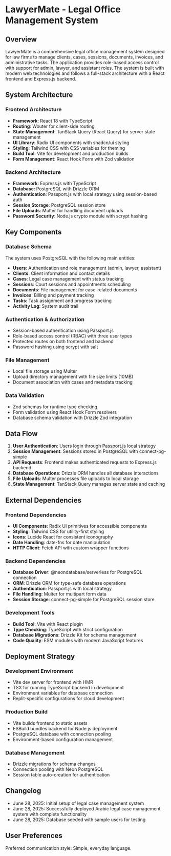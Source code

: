 # LawyerMate - Legal Office Management System

## Overview

LawyerMate is a comprehensive legal office management system designed for law firms to manage clients, cases, sessions, documents, invoices, and administrative tasks. The application provides role-based access control with support for admin, lawyer, and assistant roles. The system is built with modern web technologies and follows a full-stack architecture with a React frontend and Express.js backend.

## System Architecture

### Frontend Architecture
- **Framework**: React 18 with TypeScript
- **Routing**: Wouter for client-side routing
- **State Management**: TanStack Query (React Query) for server state management
- **UI Library**: Radix UI components with shadcn/ui styling
- **Styling**: Tailwind CSS with CSS variables for theming
- **Build Tool**: Vite for development and production builds
- **Form Management**: React Hook Form with Zod validation

### Backend Architecture
- **Framework**: Express.js with TypeScript
- **Database**: PostgreSQL with Drizzle ORM
- **Authentication**: Passport.js with local strategy using session-based auth
- **Session Storage**: PostgreSQL session store
- **File Uploads**: Multer for handling document uploads
- **Password Security**: Node.js crypto module with scrypt hashing

## Key Components

### Database Schema
The system uses PostgreSQL with the following main entities:
- **Users**: Authentication and role management (admin, lawyer, assistant)
- **Clients**: Client information and contact details
- **Cases**: Legal case management with status tracking
- **Sessions**: Court sessions and appointments scheduling
- **Documents**: File management for case-related documents
- **Invoices**: Billing and payment tracking
- **Tasks**: Task assignment and progress tracking
- **Activity Log**: System audit trail

### Authentication & Authorization
- Session-based authentication using Passport.js
- Role-based access control (RBAC) with three user types
- Protected routes on both frontend and backend
- Password hashing using scrypt with salt

### File Management
- Local file storage using Multer
- Upload directory management with file size limits (10MB)
- Document association with cases and metadata tracking

### Data Validation
- Zod schemas for runtime type checking
- Form validation using React Hook Form resolvers
- Database schema validation with Drizzle Zod integration

## Data Flow

1. **User Authentication**: Users login through Passport.js local strategy
2. **Session Management**: Sessions stored in PostgreSQL with connect-pg-simple
3. **API Requests**: Frontend makes authenticated requests to Express.js backend
4. **Database Operations**: Drizzle ORM handles all database interactions
5. **File Uploads**: Multer processes file uploads to local storage
6. **State Management**: TanStack Query manages server state and caching

## External Dependencies

### Frontend Dependencies
- **UI Components**: Radix UI primitives for accessible components
- **Styling**: Tailwind CSS for utility-first styling
- **Icons**: Lucide React for consistent iconography
- **Date Handling**: date-fns for date manipulation
- **HTTP Client**: Fetch API with custom wrapper functions

### Backend Dependencies
- **Database Driver**: @neondatabase/serverless for PostgreSQL connection
- **ORM**: Drizzle ORM for type-safe database operations
- **Authentication**: Passport.js with local strategy
- **File Handling**: Multer for multipart form data
- **Session Storage**: connect-pg-simple for PostgreSQL session store

### Development Tools
- **Build Tool**: Vite with React plugin
- **Type Checking**: TypeScript with strict configuration
- **Database Migrations**: Drizzle Kit for schema management
- **Code Quality**: ESM modules with modern JavaScript features

## Deployment Strategy

### Development Environment
- Vite dev server for frontend with HMR
- TSX for running TypeScript backend in development
- Environment variables for database connection
- Replit-specific configurations for cloud development

### Production Build
- Vite builds frontend to static assets
- ESBuild bundles backend for Node.js deployment
- PostgreSQL database with connection pooling
- Environment-based configuration management

### Database Management
- Drizzle migrations for schema changes
- Connection pooling with Neon PostgreSQL
- Session table auto-creation for authentication

## Changelog
- June 28, 2025: Initial setup of legal case management system
- June 28, 2025: Successfully deployed Arabic legal case management system with complete functionality
- June 28, 2025: Database seeded with sample users for testing

## User Preferences

Preferred communication style: Simple, everyday language.
